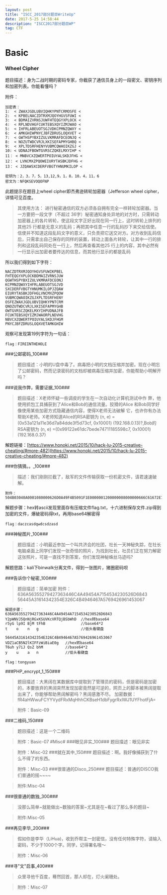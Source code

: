 ```yaml
---
layout: post
title: "ISCC_2017部分题目WriteUp"
date: 2017-5-25 14:58:44
description: "ISCC2017部分题目WP"
tag: CTF
---
```



# Basic #
### Wheel Cipher ###
题目描述：身为二战时期的密码专家，你截获了通信员身上的一段密文、密钥序列和加密列表。你能看懂吗？

附件：	
    
    加密表：
    1:	< ZWAXJGDLUBVIQHKYPNTCRMOSFE <
    2:	< KPBELNACZDTRXMJQOYHGVSFUWI <
    3:	< BDMAIZVRNSJUWFHTEQGYXPLOCK <
    4:	< RPLNDVHGFCUKTEBSXQYIZMJWAO <
    5:	< IHFRLABEUOTSGJVDKCPMNZQWXY <
    6:	< AMKGHIWPNYCJBFZDRUSLOQXVET <
    7:	< GWTHSPYBXIZULVKMRAFDCEONJQ <
    8:	< NOZUTWDCVRJLXKISEFAPMYGHBQ <
    9:	< XPLTDSRFHENYVUBMCQWAOIKZGJ <
    10:	< UDNAJFBOWTGVRSCZQKELMXYIHP <
    11：	< MNBVCXZQWERTPOIUYALSKDJFHG <
    12：	< LVNCMXZPQOWEIURYTASBKJDFHG <
    13：	< JZQAWSXCDERFVBGTYHNUMKILOP <
    
    密钥为：2，3，7，5，13,12,9，1，8，10，4，11，6
    密文为：NFQKSEVOQOFNP
    
此题提示在题目上wheel cipher即杰弗逊转轮加密器（Jefferson wheel cipher，详情可见百度。
> 其使用方法：
> 进行秘密通信的双方必须各自拥有完全一样转轮加密器。当一方要把一段文字（不超过 36字）秘密通知身处异地的对方时，只需转动加密器上的各片转轮，使这段文字正好出现在同一行上，这时转轮上排列的其他25 行都是无意义的乱码；再把其中任意一行的乱码抄下来交给信使。信使并不知道这段乱码文字的意义，只负责把它送交对方。对方收到乱码信后，只需拿出自己保存的同样的装置，转动上面各片转轮，让其中一行的排列和这段乱码同处在一行上，然后再查看其他25 行上的内容，其中必然有一行显示出加密者要传达的信息，而其他行显示的都是乱码

所以我们得到如下字符：

    NACZDTRXMJQOYHGVSFUWIKPBEL
    FHTEQGYXPLOCKBDMAIZVRNSJUW
    QGWTHSPYBXIZULVKMRAFDCEONJ
    KCPMNZQWXYIHFRLABEUOTSGJVD
    SXCDERFVBGTYHNUMKILOPJZQAW
    EIURYTASBKJDFHGLVNCMXZPQOW
    VUBMCQWAOIKZGJXPLTDSRFHENY
    OSFEZWAXJGDLUBVIQHKYPNTCRM
    QNOZUTWDCVRJLXKISEFAPMYGHB
    OWTGVRSCZQKELMXYIHPUDNAJFB
    FCUKTEBSXQYIZMJWAORPLNDVHG
    NBVCXZQWERTPOIUYALSKDJFHGM
    PNYCJBFZDRUSLOQXVETAMKGHIW
观察可发现第19列字符为一句话：	

    flag：FIREINTHEHOLE


###公邮密码_100###
> 题目描述：小明的U盘中毒了。病毒把小明的文档压缩并加密。现在小明忘了公邮密码，然而记录密码的文档却被病毒压缩并加密，你能帮助小明解开吗？

###说我作弊，需要证据_100###
> 题目描述：X老师怀疑一些调皮的学生在一次自动化计算机测试中作
> 弊，他使用抓包工具捕获到了Alice和Bob的通信流量。狡猾的Alice
> 和Bob同学好像使用某些加密方式隐藏通信内容，使得X老师无法破解
> 它，也许你有办法帮助X老师。X老师知道Alice的RSA密钥为
> (n, e) = (0x53a121a11e36d7a84dde3f5d73cf, 0x10001) 
> (192.168.0.13)?,Bob的RSA密钥为
> (n, e) =(0x99122e61dc7bede74711185598c7, 0x10001) 
> (192.168.0.37)

解题链接：[https://www.honoki.net/2015/10/hack-lu-2015-creative-cheating/#more-482](https://www.honoki.net/2015/10/hack-lu-2015-creative-cheating/#more-482)

###你猜猜。。_100###

> 描述：我们刚刚拦截了，敌军的文件传输获取一份机密文件，请君速速破解。


    附件：504B03040A0001080000626D0A49F4B5091F1E0000001200000008000000666C61672E7478746C9F170D35D0A45826A03E161FB96870EDDFC7C89A11862F9199B4CD78E7504B01023F000A0001080000626D0A49F4B5091F1E00000012000000080024000000000000002000000000000000666C61672E7478740A0020000000000001001800AF150210CAF2D1015CAEAA05CAF2D1015CAEAA05CAF2D101504B050600000000010001005A000000440000000000

解题步骤：hex转ascii发现里面存有压缩文件flag.txt，十六进制保存文件.zip得到加密的文件，爆破密码得txt，再用base64解密得

	flag：daczcasdqwdcsdzasd
###神秘图片_100###


> 题目描述：小明最近参加一个叫共济会的社团，社长一天神秘失踪，在社长电脑桌面上同学们发现一张奇怪的照片，为找到社长，社员们正在努力解密这张照片，可是一直找不到答案，你们发现神秘蛛丝马迹吗?

解题思路：kali下binwalk分离文件，得到一张图片，猪圈密码呗

###告诉你个秘密_100###
> 题目描述：简单加密
    附件：
    636A56355279427363446C4A49454A7154534230526D6843
    56445A31614342354E326C4B4946467A5769426961453067
	
	解题步骤：
    636A56355279427363446C4A49454A7154534230526D6843
    Y2pWNVJ5QnNjRGxKSUVKcVRTQjBSbWhD  //hex转base64
    r5yG lp9I BjM tFhB                //base64*2
    t	 o    n   g					  //低头看键盘
    
    56445A31614342354E326C4B4946467A5769426961453067
    VDZ1aCB5N2lKIFFzWiBiaE0g   //hex转base64
    T6uh y7iJ QsZ bhM          //base64*2
    y    u    a   n            //低头看键盘
    
    flag：tongyuan
###PHP_encrypt_1_150###
> 题目描述：大黑阔在某数据库中提取到了管理员的密码，但是密码是加密的，本要放弃的黑阔突然发现加密竟然是可逆的，网页上的脚本被黑阔提取出来了，你能够帮助黑阔解密吗？黑阔感激不尽。
> 加密数据：fR4aHWwuFCYYVydFRxMqHhhCKBseH1dbFygrRxIWJ1UYFhotFjA=

> 附件：Basic-09

###二维码_150###
> 题目描述：这是一个二维码

> 附件：Basic-07
#Misc#
###眼见非实_100###
>题目描述：眼见非实

>附件：Misc-02
###就在其中_150###
> 题目描述：啊。我好像捕获到了什么不得了的东西。
> 
> 附件：Misc-03
###很普通的Disco_250###
> 题目描述：普通的DISCO我们普通的摇~~~~

> 附件:Misc-04

###很普通的数独_300###
> 没那么简单~就能做出~数独的答案~尤其是在~看过了那么多的题目~ 

>附件:Misc-05

###再见李华_200###
> 假如你是李华（LiHua)，收到乔帮主一封密信，没有任何特殊字符，请输入密码，不少于1000个字。同学，记得署名哦～

> 附件：Misc-06

###寻"文"启事_400###
> 众里寻他千百度，蓦然回首，那人却在，灯火阑珊处。

> 附件：Misc-07

